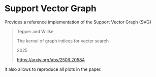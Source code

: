 # Support Vector Graph

Provides a reference implementation of the Support Vector Graph (SVG)

> Tepper and Willke
>
> The kernel of graph indices for vector search 
>
> 2025
> 
> https://arxiv.org/abs/2506.20584

It also allows to reproduce all plots in the paper. 